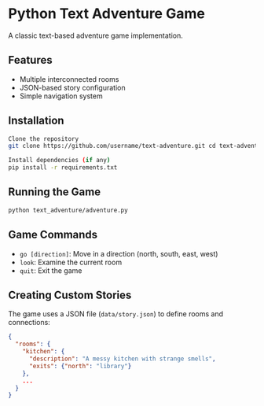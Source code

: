 # Python Text Adventure Game

A classic text-based adventure game implementation.

## Features
- Multiple interconnected rooms
- JSON-based story configuration
- Simple navigation system

## Installation
```bash
Clone the repository
git clone https://github.com/username/text-adventure.git cd text-adventure

Install dependencies (if any)
pip install -r requirements.txt
```

## Running the Game
```bash
python text_adventure/adventure.py
```

## Game Commands
- `go [direction]`: Move in a direction (north, south, east, west)
- `look`: Examine the current room
- `quit`: Exit the game

## Creating Custom Stories
The game uses a JSON file (`data/story.json`) to define rooms and connections:
```json
{
  "rooms": {
    "kitchen": {
      "description": "A messy kitchen with strange smells",
      "exits": {"north": "library"}
    },
    ...
  }
}